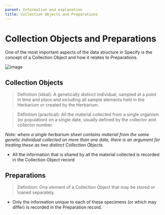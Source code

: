 ```yaml
---
parent: Information and explanation
title: Collection Objects and Preparations
---
```


# Collection Objects and Preparations

One of the most important aspects of the data structure in Specify is the concept of a Collection Object and how it relates to Preparations.

![image](https://user-images.githubusercontent.com/6713716/193096729-67c0a385-c252-4ffd-90fc-a9cb5ded9013.png)

## Collection Objects

> Definition (ideal): A genetically distinct individual, sampled at a point in time and place and including all sample elements held in the Herbarium or created by the Herbarium.

> Definition (practical): All the material collected from a single organism (or population) on a single date, usually defined by the collector and collector number.

_Note: where a single herbarium sheet contains material from the same genetic individual collected on more than one date, there is an argument for treating these as two distinct Collection Objects._
 
- All the information that is shared by all the material collected is recorded in the Collection Object record

## Preparations

> Definition: One element of a Collection Object that may be stored or loaned separately.

- Only the information unique to each of these specimens (or which may differ) is recorded in the Preparation record.

